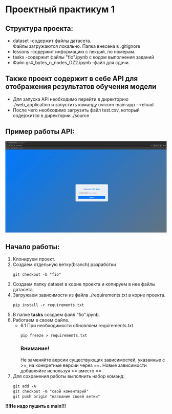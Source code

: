 # Проектный практикум 1

## Структура проекта: 

- dataset -содержит файлы датасета.  
     Файлы загружаются локально. Папка внесена в .gitignore
- lessons -содержит информацию с лекций, по номерам.
- tasks -содержит файлы "fio".ipynb c кодом выполнения заданий
- Файл gr4_bytes_n_nodes_DZ2.ipynb -файл для сдачи.

## Также проект содержит в себе API для отображения результатов обучения модели

- Для запуска API необходимо перейти в директорию ./web_application и запустить команду uvicorn main:app --reload
- После чего необходимо загрузить файл test.csv, который содержится в директории ./source

## Пример работы API:
![](https://github.com/countrvl/URfU_PP1/blob/main/source/web_client.gif)

## Начало работы:

1. Клонируем проект. 
2. Создаем отдельную ветку(branch) разработки
    ```
    git checkout -b "fio"
    ```
3. Создаем папку dataset в корне проекта и копируем в нее файлы датасета.
4. Загружаем зависимости из файла ./requirements.txt в корне проекта.
    ```
    pip install -r requirements.txt
    ```
5. В папке **tasks** cоздаем файл "fio".ipynb.
6. Работаем в своем файле.
    - 6.1 При необходимости обновляем requirements.txt.
      ```
      pip freeze > requirements.txt
      ```
      ### Внимание!
      Не заменяйте версии существующих зависимостей, указанные с >=, на конкретные версии через ==. 
      Новые зависимости добавляйте используя >= вместо ==. 
7. Для сохранения работы выполнить набор команд:   
    ```
    git add -A
    git checkout -m "свой коментарий"     
    git push origin "название своей ветки"
    ```

**!!!Не надо пушить в main!!!**
